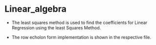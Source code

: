 # Linear_algebra

- The least squares method is used to find the coefficients for Linear Regression using the least Squares Method.

- The row echolon form implementation is shown in the respective file.

